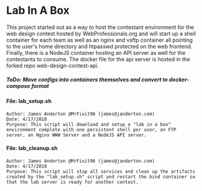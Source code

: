 # Lab In A Box
This project started out as a way to host the contestant environment for the web design contest hosted by WebProfessionals.org and will start up a shell container for each team as well as an nginx and vsftp container all pointing to the user's home directory and htpasswd protected on the web frontend. Finally, there is a NodeJS container hosting an API server as well for the contestants to consume. The docker file for the api server is hosted in the forked repo web-design-contest-api.

##### ToDo: Move configs into containers themselves and convert to docker-compose format

#### File: lab_setup.sh
```
Author: James Anderton @MrFixit96 (james@janderton.com)
Date: 4/17/2018
Purpose: This script will download and setup a "lab in a box" environment complete with one persistent shell per user, an FTP server, an Nginx WWW Server and a NodeJS API server.
```
#### File: lab_cleanup.sh
```
Author: James Anderton @MrFixit96 (james@janderton.com)
Date: 4/17/2018
Purpose: This script will stop all services and clean up the artifacts created by the "lab_setup.sh" script and restart the bind container so that the lab server is ready for another contest.
```
